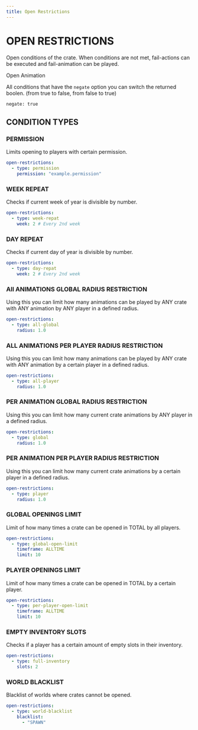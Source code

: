 ```yaml
---
title: Open Restrictions
---
```


# OPEN RESTRICTIONS

Open conditions of the crate. When conditions are not met, fail-actions can be executed and fail-animation can be played.

<Page url="aquaticcrates/basic/animations/failanimation">Open Animation</Page>

All conditions that have the ``negate`` option you can switch the returned boolen. (from true to false, from  false to true)

``negate: true``

## CONDITION TYPES

### PERMISSION

Limits opening to players with certain permission.

```yml
open-restrictions:
  - type: permission
    permission: "example.permission"
```

### WEEK REPEAT

Checks if current week of year is divisible by number.

```yml
open-restrictions:
  - type: week-repat
    week: 2 # Every 2nd week
```

### DAY REPEAT

Checks if current day of year is divisible by number.

```yml
open-restrictions:
  - type: day-repat
    week: 2 # Every 2nd week
```


### All ANIMATIONS GLOBAL RADIUS RESTRICTION

Using this you can limit how many animations can be played by ANY crate with ANY animation by ANY player in a defined radius.

```yml
open-restrictions:
  - type: all-global
    radius: 1.0
```

### ALL ANIMATIONS PER PLAYER RADIUS RESTRICTION

Using this you can limit how many animations can be played by ANY crate with ANY animation by a certain player in a defined radius.

```yml
open-restrictions:
  - type: all-player
    radius: 1.0
```

### PER ANIMATION GLOBAL RADIUS RESTRICTION

Using this you can limit how many current crate animations by ANY player in a defined radius.

```yml
open-restrictions:
  - type: global
    radius: 1.0
```

### PER ANIMATION PER PLAYER RADIUS RESTRICTION

Using this you can limit how many current crate animations by a certain player in a defined radius.

```yml
open-restrictions:
  - type: player
    radius: 1.0
```

### GLOBAL OPENINGS LIMIT

Limit of how many times a crate can be opened in TOTAL by all players.

```yml
open-restrictions:
  - type: global-open-limit
    timeframe: ALLTIME
    limit: 10
```

### PLAYER OPENINGS LIMIT

Limit of how many times a crate can be opened in TOTAL by a certain player.

```yml
open-restrictions:
  - type: per-player-open-limit
    timeframe: ALLTIME
    limit: 10
```

### EMPTY INVENTORY SLOTS

Checks if a player has a certain amount of empty slots in their inventory.

```yml
open-restrictions:
  - type: full-inventory
    slots: 2
```

### WORLD BLACKLIST

Blacklist of worlds where crates cannot be opened.

```yml
open-restrictions:
  - type: world-blacklist
    blacklist:
      - "SPAWN"
```
